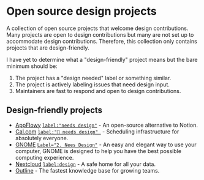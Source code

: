 # Open source design projects

A collection of open source projects that welcome design contributions. Many projects are open to design contributions but many are not set up to accommodate design contributions. Therefore, this collection only contains projects that are design-friendly.

I have yet to determine what a "design-friendly" project means but the bare minimum should be:
1. The project has a "design needed" label or something similar.
2. The project is actively labeling issues that need design input.
3. Maintainers are fast to respond and open to design contributions.

## Design-friendly projects

- [AppFlowy](https://github.com/AppFlowy-IO/AppFlowy) [`label:"needs design"`](https://github.com/AppFlowy-IO/AppFlowy/issues?q=is%3Aopen+is%3Aissue+label%3A%22needs+design%22) - An open-source alternative to Notion.
- [Cal.com](https://github.com/calcom/cal.com) [`label:"🎨 needs design" `](https://github.com/calcom/cal.com/issues?q=is%3Aopen+is%3Aissue+label%3A%22%F0%9F%8E%A8+needs+design%22) - Scheduling infrastructure for absolutely everyone.
- [GNOME](https://www.gnome.org/) [`Label="2. Nees Design"`](https://gitlab.gnome.org/groups/GNOME/-/issues/?sort=created_date&state=opened&label_name%5B%5D=2.%20Needs%20Design&first_page_size=20) - An easy and elegant way to use your computer, GNOME is designed to help you have the best possible computing experience.
- [Nextcloud](https://github.com/nextcloud) [`label:design`](https://github.com/nextcloud/server/issues?q=is%3Aopen+is%3Aissue+label%3Adesign) - A safe home for all your data.
- [Outline](https://github.com/outline/outline) - The fastest knowledge base for growing teams.
